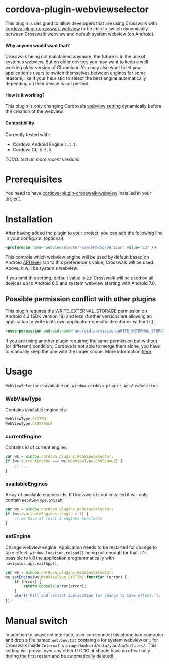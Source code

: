 # cordova-plugin-webviewselector

This plugin is designed to allow developers that are using Crosswalk with [cordova-plugin-crosswalk-webview](https://github.com/crosswalk-project/cordova-plugin-crosswalk-webview) to be able to switch dynamically between Crosswalk webview and default system webview (on Android).

#### Why anyone would want that?

Crosswalk being not maintained anymore, the future is in the use of system's webview. But on older devices you may want to keep a well working older version of Chromium. You may also want to let your application's users to switch themselves between engines for some reasons, like if your heuristic to select the best engine automatically depending on their device is not perfect.

#### How is it working?

This plugin is only changing Cordova's [webview setting](https://github.com/crosswalk-project/cordova-plugin-crosswalk-webview/blob/master/plugin.xml#L28) dynamically before the creation of the webview.

#### Compatibility

Currently tested with:
- Cordova Android Engine `4.1.1`.
- Cordova CLI `6.5.0`.

*TODO: test on more recent versions.*

# Prerequisites

You need to have [cordova-plugin-crosswalk-webview](https://github.com/crosswalk-project/cordova-plugin-crosswalk-webview) installed in your project.

# Installation

After having added the plugin to your project, you can add the following line in your config.xml (optional):
```xml
<preference name="webviewselector-xwalkMaxSdkVersion" value="23" />
```
This controls which webview engine will be used by default based on Android [API level](https://developer.android.com/guide/topics/manifest/uses-sdk-element.html#ApiLevels). Up to this preference's value, Crosswalk will be used. Above, it will be system's webview.

If you omit this setting, default value is `23`: Crosswalk will be used on all devices up to Android 6.0 and system webview starting with Android 7.0.

## Possible permission conflict with other plugins

This plugin requires the WRITE_EXTERNAL_STORAGE permission on Android 4.3 (SDK version 18) and less (further versions are allowing an application to write in its own application-specific directories without it):
```xml
<uses-permission android:name="android.permission.WRITE_EXTERNAL_STORAGE" android:maxSdkVersion="18"/>
```

If you are using another plugin requiring the same permission but without (or different) condition, Cordova is not able to merge them alone, you have to manually keep the one with the larger scope. More information [here](https://github.com/Wizcorp/cordova-plugin-webviewselector/issues/3).

# Usage

`WebViewSelector` is available on: `window.cordova.plugins.WebViewSelector`.

### WebViewType

Contains available engine ids:

```javascript
WebViewType.SYSTEM
WebViewType.CROSSWALK
```

### currentEngine

Contains id of current engine:

```javascript
var ws = window.cordova.plugins.WebViewSelector;
if (ws.currentEngine === ws.WebViewType.CROSSWALK) {
	// ...
}
```

### availableEngines

Array of available engines ids. If Crosswalk is not installed it will only contain `WebViewType.SYSTEM`.

```javascript
var ws = window.cordova.plugins.WebViewSelector;
if (ws.availableEngines.length > 1) {
	// we have at least 2 engines available
}
```

### setEngine

Change webview engine. Application needs to be restarted for change to take effect, `window.location.reload()` being not enough for that. It's possible to kill the application programmatically with `navigator.app.exitApp()`.

```javascript
var ws = window.cordova.plugins.WebViewSelector;
ws.setEngine(ws.WebViewType.SYSTEM, function (error) {
	if (error) {
		return console.error(error);
	}
	alert('Kill and restart application for change to take effect.');
});
```

# Manual switch

In addition to javascript interface, user can connect his phone to a computer and drop a file named `webview.txt` containg `0` for system webview or `1` for Crosswalk inside `Internal storage/Android/data/yourAppId/files/`. This setting will prevail over any other (TODO: it should have an effect only during the first restart and be automatically deleted).